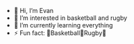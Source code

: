 - 👋 Hi, I’m Evan
- 👀 I’m interested in basketball and rugby
- 🌱 I’m currently learning everything
- ⚡ Fun fact: 👑Basketball🐐Rugby👑

<!---
big0161/big0161 is a ✨ special ✨ repository because its `README.md` (this file) appears on your GitHub profile.
You can click the Preview link to take a look at your changes.
--->
